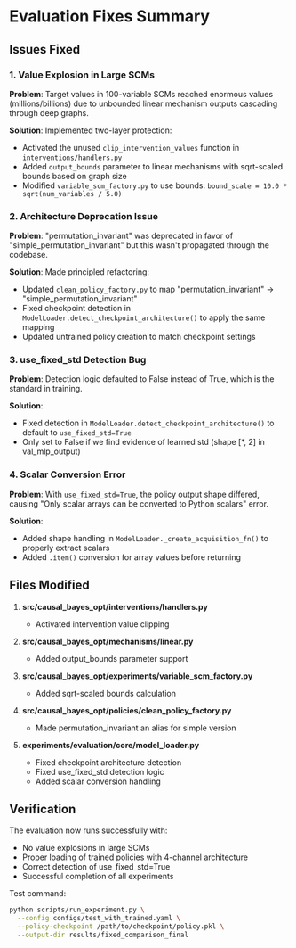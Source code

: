 # Evaluation Fixes Summary

## Issues Fixed

### 1. Value Explosion in Large SCMs
**Problem**: Target values in 100-variable SCMs reached enormous values (millions/billions) due to unbounded linear mechanism outputs cascading through deep graphs.

**Solution**: Implemented two-layer protection:
- Activated the unused `clip_intervention_values` function in `interventions/handlers.py`
- Added `output_bounds` parameter to linear mechanisms with sqrt-scaled bounds based on graph size
- Modified `variable_scm_factory.py` to use bounds: `bound_scale = 10.0 * sqrt(num_variables / 5.0)`

### 2. Architecture Deprecation Issue  
**Problem**: "permutation_invariant" was deprecated in favor of "simple_permutation_invariant" but this wasn't propagated through the codebase.

**Solution**: Made principled refactoring:
- Updated `clean_policy_factory.py` to map "permutation_invariant" → "simple_permutation_invariant"
- Fixed checkpoint detection in `ModelLoader.detect_checkpoint_architecture()` to apply the same mapping
- Updated untrained policy creation to match checkpoint settings

### 3. use_fixed_std Detection Bug
**Problem**: Detection logic defaulted to False instead of True, which is the standard in training.

**Solution**: 
- Fixed detection in `ModelLoader.detect_checkpoint_architecture()` to default to `use_fixed_std=True`
- Only set to False if we find evidence of learned std (shape [*, 2] in val_mlp_output)

### 4. Scalar Conversion Error
**Problem**: With `use_fixed_std=True`, the policy output shape differed, causing "Only scalar arrays can be converted to Python scalars" error.

**Solution**:
- Added shape handling in `ModelLoader._create_acquisition_fn()` to properly extract scalars
- Added `.item()` conversion for array values before returning

## Files Modified

1. **src/causal_bayes_opt/interventions/handlers.py**
   - Activated intervention value clipping

2. **src/causal_bayes_opt/mechanisms/linear.py**
   - Added output_bounds parameter support

3. **src/causal_bayes_opt/experiments/variable_scm_factory.py**
   - Added sqrt-scaled bounds calculation

4. **src/causal_bayes_opt/policies/clean_policy_factory.py**
   - Made permutation_invariant an alias for simple version

5. **experiments/evaluation/core/model_loader.py**
   - Fixed checkpoint architecture detection
   - Fixed use_fixed_std detection logic
   - Added scalar conversion handling

## Verification

The evaluation now runs successfully with:
- No value explosions in large SCMs
- Proper loading of trained policies with 4-channel architecture
- Correct detection of use_fixed_std=True
- Successful completion of all experiments

Test command:
```bash
python scripts/run_experiment.py \
  --config configs/test_with_trained.yaml \
  --policy-checkpoint /path/to/checkpoint/policy.pkl \
  --output-dir results/fixed_comparison_final
```